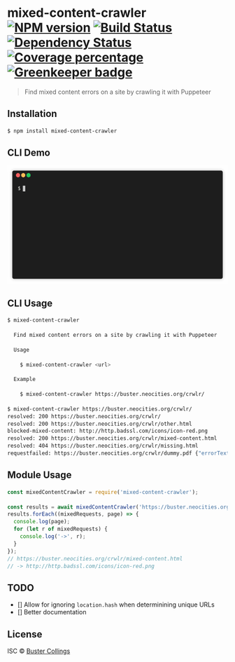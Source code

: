 # mixed-content-crawler [![NPM version][npm-image]][npm-url] [![Build Status][travis-image]][travis-url] [![Dependency Status][daviddm-image]][daviddm-url] [![Coverage percentage][coveralls-image]][coveralls-url] [![Greenkeeper badge][greenkeeper-image]][greenkeeper-url]

> Find mixed content errors on a site by crawling it with Puppeteer

## Installation

```sh
$ npm install mixed-content-crawler
```

## CLI Demo

![mixed-content-crawler demo](https://raw.githubusercontent.com/busterc/mixed-content-crawler/76d2c596/demo.gif)

## CLI Usage

```sh
$ mixed-content-crawler

  Find mixed content errors on a site by crawling it with Puppeteer

  Usage

    $ mixed-content-crawler <url>

  Example

    $ mixed-content-crawler https://buster.neocities.org/crwlr/

$ mixed-content-crawler https://buster.neocities.org/crwlr/
resolved: 200 https://buster.neocities.org/crwlr/
resolved: 200 https://buster.neocities.org/crwlr/other.html
blocked-mixed-content: http://http.badssl.com/icons/icon-red.png
resolved: 200 https://buster.neocities.org/crwlr/mixed-content.html
resolved: 404 https://buster.neocities.org/crwlr/missing.html
requestfailed: https://buster.neocities.org/crwlr/dummy.pdf {"errorText":"net::ERR_ABORTED"}
```

## Module Usage

```js
const mixedContentCrawler = require('mixed-content-crawler');

const results = await mixedContentCrawler('https://buster.neocities.org/crwlr/');
results.forEach((mixedRequests, page) => {
  console.log(page);
  for (let r of mixedRequests) {
    console.log('->', r);
  }
});
// https://buster.neocities.org/crwlr/mixed-content.html
// -> http://http.badssl.com/icons/icon-red.png
```

## TODO

- [] Allow for ignoring `location.hash` when determinining unique URLs
- [] Better documentation

## License

ISC © [Buster Collings]()

[npm-image]: https://badge.fury.io/js/mixed-content-crawler.svg
[npm-url]: https://npmjs.org/package/mixed-content-crawler
[travis-image]: https://travis-ci.org/busterc/mixed-content-crawler.svg?branch=master
[travis-url]: https://travis-ci.org/busterc/mixed-content-crawler
[daviddm-image]: https://david-dm.org/busterc/mixed-content-crawler.svg?theme=shields.io
[daviddm-url]: https://david-dm.org/busterc/mixed-content-crawler
[coveralls-image]: https://coveralls.io/repos/busterc/mixed-content-crawler/badge.svg
[coveralls-url]: https://coveralls.io/r/busterc/mixed-content-crawler
[greenkeeper-image]: https://badges.greenkeeper.io/busterc/mixed-content-crawler.svg
[greenkeeper-url]: https://greenkeeper.io/
